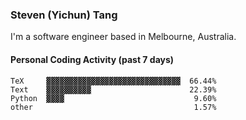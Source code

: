 ### Steven (Yichun) Tang

I'm a software engineer based in Melbourne, Australia.

#### Personal Coding Activity (past 7 days)
```
TeX     ▓▓▓▓▓▓▓▓▓▓▓▓▓▓▓▓▓▓▓▓▓▓▓▓▓▓▓▓▓▓  66.44%
Text    ▓▓▓▓▓▓▓▓▓▓                      22.39%
Python  ▓▓▓▓                             9.60%
other                                    1.57%
```
